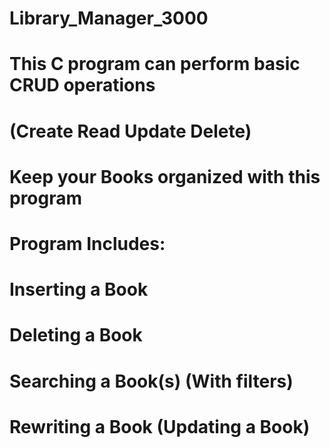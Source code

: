 # Library_Manager_3000

# This C program can perform basic CRUD operations 
# (Create Read Update Delete)

# Keep your Books organized with this program

# Program Includes:
# Inserting a Book
# Deleting a Book
# Searching a Book(s) (With filters)
# Rewriting a Book (Updating a Book)
